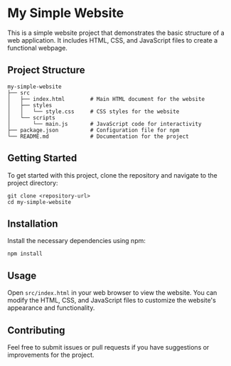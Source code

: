 # My Simple Website

This is a simple website project that demonstrates the basic structure of a web application. It includes HTML, CSS, and JavaScript files to create a functional webpage.

## Project Structure

```
my-simple-website
├── src
│   ├── index.html        # Main HTML document for the website
│   ├── styles
│   │   └── style.css     # CSS styles for the website
│   └── scripts
│       └── main.js       # JavaScript code for interactivity
├── package.json          # Configuration file for npm
└── README.md             # Documentation for the project
```

## Getting Started

To get started with this project, clone the repository and navigate to the project directory:

```
git clone <repository-url>
cd my-simple-website
```

## Installation

Install the necessary dependencies using npm:

```
npm install
```

## Usage

Open `src/index.html` in your web browser to view the website. You can modify the HTML, CSS, and JavaScript files to customize the website's appearance and functionality.

## Contributing

Feel free to submit issues or pull requests if you have suggestions or improvements for the project.